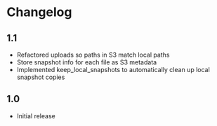 # Changelog

## 1.1
- Refactored uploads so paths in S3 match local paths
- Store snapshot info for each file as S3 metadata
- Implemented keep_local_snapshots to automatically clean up local snapshot copies

## 1.0
- Initial release